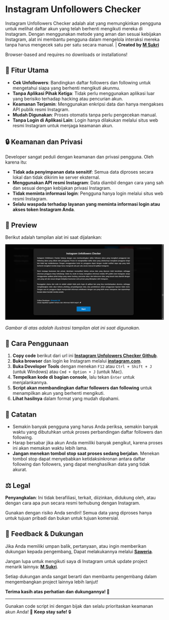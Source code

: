 # Instagram Unfollowers Checker

Instagram Unfollowers Checker adalah alat yang memungkinkan pengguna untuk melihat daftar akun yang telah berhenti mengikuti mereka di Instagram. Dengan menggunakan metode yang aman dan sesuai kebijakan Instagram, alat ini membantu pengguna dalam mengelola interaksi mereka tanpa harus mengecek satu per satu secara manual. | **Created by [M Sukri](https://www.instagram.com/msukri_03/)**

Browser-based and requires no downloads or installations!

## 🚀 Fitur Utama
- **Cek Unfollowers**: Bandingkan daftar followers dan following untuk mengetahui siapa yang berhenti mengikuti akunmu.
- **Tanpa Aplikasi Pihak Ketiga**: Tidak perlu menggunakan aplikasi luar yang berisiko terhadap hacking atau pencurian akun.
- **Keamanan Terjamin**: Menggunakan enkripsi data dan hanya mengakses API publik resmi Instagram.
- **Mudah Digunakan**: Proses otomatis tanpa perlu pengecekan manual.
- **Tanpa Login di Aplikasi Lain**: Login hanya dilakukan melalui situs web resmi Instagram untuk menjaga keamanan akun.

## 🔒 Keamanan dan Privasi
Developer sangat peduli dengan keamanan dan privasi pengguna. Oleh karena itu:
- **Tidak ada penyimpanan data sensitif**: Semua data diproses secara lokal dan tidak dikirim ke server eksternal.
- **Menggunakan API resmi Instagram**: Data diambil dengan cara yang sah dan sesuai dengan kebijakan privasi Instagram.
- **Tidak meminta informasi login**: Pengguna hanya login melalui situs web resmi Instagram.
- **Selalu waspada terhadap layanan yang meminta informasi login atau akses token Instagram Anda**.

## 📸 Preview
Berikut adalah tampilan alat ini saat dijalankan:

![Preview Instagram Unfollowers Checker](assets/preview1.png)

*Gambar di atas adalah ilustrasi tampilan alat ini saat digunakan.*

## 📌 Cara Penggunaan
1. **Copy code** berikut dari url ini **[Instagram Unfolowers Checker Github](https://msxky.github.io/instagramUnfollowersV2/)**.
1. **Buka browser** dan login ke Instagram melalui **[instagram.com](https://www.instagram.com/)**.
2. **Buka Developer Tools** dengan menekan `F12` atau `Ctrl + Shift + J` (untuk Windows) atau `Cmd + Option + J` (untuk Mac).
3. **Tempelkan kode di bagian console**, lalu tekan `Enter` untuk menjalankannya.
4. **Script akan membandingkan daftar followers dan following** untuk menampilkan akun yang berhenti mengikuti.
5. **Lihat hasilnya** dalam format yang mudah dipahami.

## 📝 Catatan
- Semakin banyak pengguna yang harus Anda periksa, semakin banyak waktu yang dibutuhkan untuk proses perbandingan daftar followers dan following.
- Harap bersabar jika akun Anda memiliki banyak pengikut, karena proses ini akan memakan waktu lebih lama.
- **Jangan menekan tombol stop saat proses sedang berjalan**. Menekan tombol stop dapat menyebabkan ketidaksinkronan antara daftar following dan followers, yang dapat menghasilkan data yang tidak akurat.

## ⚖️ Legal
**Penyangkalan**: Ini tidak berafiliasi, terkait, diizinkan, didukung oleh, atau dengan cara apa pun secara resmi terhubung dengan Instagram.

Gunakan dengan risiko Anda sendiri! Semua data yang diproses hanya untuk tujuan pribadi dan bukan untuk tujuan komersial.

## 💬 Feedback & Dukungan
Jika Anda memiliki umpan balik, pertanyaan, atau ingin memberikan dukungan kepada pengembang, Dapat melakukannya melalui **[Saweria](https://sociabuzz.com/msxki)**.

Jangan lupa untuk mengikuti saya di Instagram untuk update project menarik lainnya: **[M Sukri](https://www.instagram.com/msukri_03/)**.

Setiap dukungan anda sangat berarti dan membantu pengembang dalam mengembangkan project lainnya lebih lanjut!

**Terima kasih atas perhatian dan dukungannya! 🙏**


---

Gunakan code script ini dengan bijak dan selalu prioritaskan keamanan akun Anda!
🚀 **Keep stay safe!** 🔒
